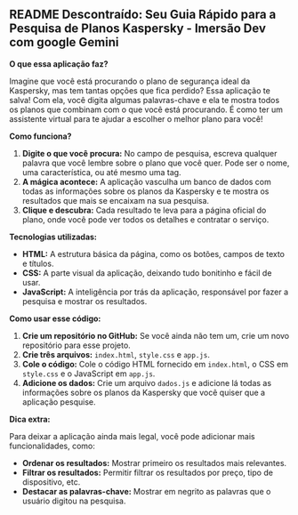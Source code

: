 ##  **README Descontraído: Seu Guia Rápido para a Pesquisa de Planos Kaspersky** - Imersão Dev com google Gemini

**O que essa aplicação faz?**

Imagine que você está procurando o plano de segurança ideal da Kaspersky, mas tem tantas opções que fica perdido? Essa aplicação te salva! Com ela, você digita algumas palavras-chave e ela te mostra todos os planos que combinam com o que você está procurando. É como ter um assistente virtual para te ajudar a escolher o melhor plano para você!

**Como funciona?**

1. **Digite o que você procura:** No campo de pesquisa, escreva qualquer palavra que você lembre sobre o plano que você quer. Pode ser o nome, uma característica, ou até mesmo uma tag.
2. **A mágica acontece:** A aplicação vasculha um banco de dados com todas as informações sobre os planos da Kaspersky e te mostra os resultados que mais se encaixam na sua pesquisa.
3. **Clique e descubra:** Cada resultado te leva para a página oficial do plano, onde você pode ver todos os detalhes e contratar o serviço.

**Tecnologias utilizadas:**

* **HTML:** A estrutura básica da página, como os botões, campos de texto e títulos.
* **CSS:** A parte visual da aplicação, deixando tudo bonitinho e fácil de usar.
* **JavaScript:** A inteligência por trás da aplicação, responsável por fazer a pesquisa e mostrar os resultados.

**Como usar esse código:**

1. **Crie um repositório no GitHub:** Se você ainda não tem um, crie um novo repositório para esse projeto.
2. **Crie três arquivos:** `index.html`, `style.css` e `app.js`.
3. **Cole o código:** Cole o código HTML fornecido em `index.html`, o CSS em `style.css` e o JavaScript em `app.js`.
4. **Adicione os dados:** Crie um arquivo `dados.js` e adicione lá todas as informações sobre os planos da Kaspersky que você quiser que a aplicação pesquise.

**Dica extra:**

Para deixar a aplicação ainda mais legal, você pode adicionar mais funcionalidades, como:

* **Ordenar os resultados:** Mostrar primeiro os resultados mais relevantes.
* **Filtrar os resultados:** Permitir filtrar os resultados por preço, tipo de dispositivo, etc.
* **Destacar as palavras-chave:** Mostrar em negrito as palavras que o usuário digitou na pesquisa.


